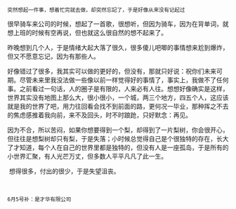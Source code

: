 ```
突然想起一件事，想着忙完就去做，却突然忘記了，于是好像从来没有记起过
```

​	很早骑车来公司的时候，想起了一首歌，很想听，但因为骑车，因为在背单词，就想上班的时候有空再说，但也就这么很自然的想不起来了。

​	昨晚想到几个人，于是情绪大起大落了很久，很多傻儿吧唧的事情想来尬到爆炸，但又不愿意忘记，因为有那些人。

​	好像错过了很多，我其实可以做的更好的，但没有，那就只好说：祝你们未来可期。尽管未来里我没法做一些像以前一样觉得好的事情了，事实上，我做不了任何事。之前看过一句话，人的圈子是有限的，人来必有人往。想想好像确实是这样，世界其实没有地图上那么大，很小很小，一个城，两三个地方，四五个人，这应该就是我的世界了吧，用力往回看会找不到前面的路，更何况一毕业，那种挥之不去的焦虑感推着我向前，来不及回头，时不时踉跄，只好默念：再见。

​	因为不合，所以苦闷，如果你想要得到一个梨，却得到了一片梨树，你会很开心，但往往是想梨树却只有梨，于是失落；小时候总觉得自己是个很独特的存在，长大了才知道，每个人在自己的世界里都是独特的，但没有人是一座孤岛，于是所有的小世界汇聚，有人光芒万丈，但多数人平平凡凡了此一生。

​	想得很多，付出的很少，于是失望沮丧。

​	

```
6月5号补：是才华有限公司
```

